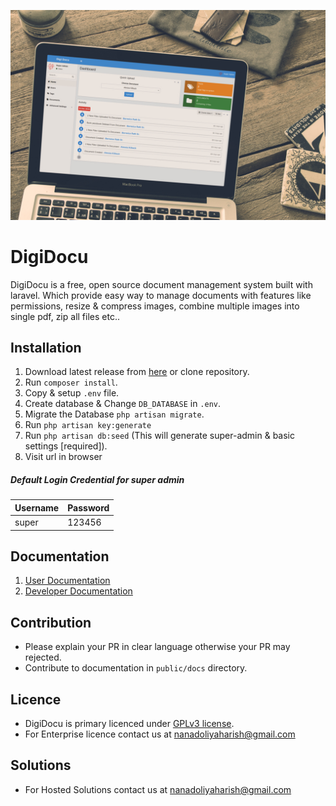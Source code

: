 ![image](public/docs/images/DigiDocu_Mokup.jpg)
# DigiDocu
DigiDocu is a free, open source document management system built with laravel. Which provide easy way to 
manage documents with features like permissions, resize & compress images, combine multiple images into single pdf, 
zip all files etc..

## Installation
1. Download latest release from [here](#) or clone repository.
2. Run `composer install`.
3. Copy & setup `.env` file.
4. Create database & Change `DB_DATABASE` in `.env`.
5. Migrate the Database `php artisan migrate`.
6. Run `php artisan key:generate`
7. Run `php artisan db:seed` (This will generate super-admin & basic settings [required]).
8. Visit url in browser

##### Default Login Credential for super admin
| Username | Password |
|----------|----------|
| super    | 123456   |

## Documentation
1. [User Documentation](#)
2. [Developer Documentation](#)

## Contribution
 - Please explain your PR in clear language otherwise your PR may rejected.
 - Contribute to documentation in `public/docs` directory. 
 
## Licence
  - DigiDocu is primary licenced under [GPLv3 license](https://github.com/harish81/digidocu/blob/master/LICENSE).
  - For Enterprise licence contact us at [nanadoliyaharish@gmail.com](mailto:nanadoliyaharish@gmail.com) 

## Solutions
 - For Hosted Solutions contact us at [nanadoliyaharish@gmail.com](mailto:nanadoliyaharish@gmail.com)
